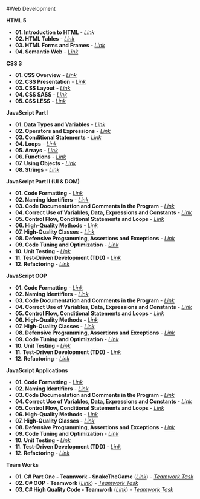 #Web Development

**HTML 5**
* **01. Introduction to HTML** - [*Link*](https://github.com/BorislavIvanov/Telerik_Academy/tree/master/02.%20Web%20Development/01.%20HTML%205/01.%20Introduction%20to%20HTML)
* **02. HTML Tables** - [*Link*](https://github.com/BorislavIvanov/Telerik_Academy/tree/master/02.%20Web%20Development/01.%20HTML%205/02.%20HTML%20Tables)
* **03. HTML Forms and Frames** - [*Link*](https://github.com/BorislavIvanov/Telerik_Academy/tree/master/02.%20Web%20Development/01.%20HTML%205/03.%20HTML%20Forms%20and%20Frames)
* **04. Semantic Web** - [*Link*](https://github.com/BorislavIvanov/Telerik_Academy/tree/master/02.%20Web%20Development/01.%20HTML%205/04.%20Semantic%20Web)

**CSS 3**
* **01. CSS Overview** - [*Link*](https://github.com/BorislavIvanov/Telerik_Academy/tree/master/02.%20Web%20Development/02.%20CSS%203/01.%20CSS%20Overview)
* **02. CSS Presentation** - [*Link*](https://github.com/BorislavIvanov/Telerik_Academy/tree/master/02.%20Web%20Development/02.%20CSS%203/02.%20CSS%20Presentation)
* **03. CSS Layout** - [*Link*](https://github.com/BorislavIvanov/Telerik_Academy/tree/master/02.%20Web%20Development/02.%20CSS%203/03.%20CSS%20Layout)
* **04. CSS SASS** - [*Link*](https://github.com/BorislavIvanov/Telerik_Academy/tree/master/02.%20Web%20Development/02.%20CSS%203/04.%20CSS%20SASS)
* **05. CSS LESS** - [*Link*](https://github.com/BorislavIvanov/Telerik_Academy/tree/master/02.%20Web%20Development/02.%20CSS%203/05.%20CSS%20LESS)

**JavaScript Part I**
* **01. Data Types and Variables** - [*Link*](https://github.com/BorislavIvanov/Telerik_Academy/tree/master/02.%20Web%20Development/03.%20JavaScript%20Part%20I/01.%20Data%20Types%20and%20Variables)
* **02. Operators and Expressions** - [*Link*](https://github.com/BorislavIvanov/Telerik_Academy/tree/master/02.%20Web%20Development/03.%20JavaScript%20Part%20I/02.%20Operators%20and%20Expressions)
* **03. Conditional Statements** - [*Link*](https://github.com/BorislavIvanov/Telerik_Academy/tree/master/02.%20Web%20Development/03.%20JavaScript%20Part%20I/03.%20Conditional%20Statements)
* **04. Loops** - [*Link*](https://github.com/BorislavIvanov/Telerik_Academy/tree/master/02.%20Web%20Development/03.%20JavaScript%20Part%20I/04.%20Loops)
* **05. Arrays** - [*Link*](https://github.com/BorislavIvanov/Telerik_Academy/tree/master/02.%20Web%20Development/03.%20JavaScript%20Part%20I/05.%20Arrays)
* **06. Functions** - [*Link*](https://github.com/BorislavIvanov/Telerik_Academy/tree/master/02.%20Web%20Development/03.%20JavaScript%20Part%20I/06.%20Functions)
* **07. Using Objects** - [*Link*](https://github.com/BorislavIvanov/Telerik_Academy/tree/master/02.%20Web%20Development/03.%20JavaScript%20Part%20I/07.%20Using%20Objects)
* **08. Strings** - [*Link*](https://github.com/BorislavIvanov/Telerik_Academy/tree/master/02.%20Web%20Development/03.%20JavaScript%20Part%20I/08.%20Strings)

**JavaScript Part II (UI & DOM)**
* **01. Code Formatting** - [*Link*](https://github.com/BorislavIvanov/Telerik_Academy/tree/master/01.%20Programming/04.%20C%23%20High%20Quality%20Code/01.%20Code%20Formatting)
* **02. Naming Identifiers** - [*Link*](https://github.com/BorislavIvanov/Telerik_Academy/tree/master/01.%20Programming/04.%20C%23%20High%20Quality%20Code/02.%20Naming%20Identifiers)
* **03. Code Documentation and Comments in the Program** - [*Link*](https://github.com/BorislavIvanov/Telerik_Academy/tree/master/01.%20Programming/04.%20C%23%20High%20Quality%20Code/03.%20Code%20Documentation%20and%20Comments%20in%20the%20Program)
* **04. Correct Use of Variables, Data, Expressions and Constants** - [*Link*](https://github.com/BorislavIvanov/Telerik_Academy/tree/master/01.%20Programming/04.%20C%23%20High%20Quality%20Code/04.%20Correct%20Use%20of%20Variables%2C%20Data%2C%20Expressions%20and%20Constants)
* **05. Control Flow, Conditional Statements and Loops** - [*Link*](https://github.com/BorislavIvanov/Telerik_Academy/tree/master/01.%20Programming/04.%20C%23%20High%20Quality%20Code/05.%20Control%20Flow%2C%20Conditional%20Statements%20and%20Loops)
* **06. High-Quality Methods** - [*Link*](https://github.com/BorislavIvanov/Telerik_Academy/tree/master/01.%20Programming/04.%20C%23%20High%20Quality%20Code/06.%20High-Quality%20Methods)
* **07. High-Quality Classes** - [*Link*](https://github.com/BorislavIvanov/Telerik_Academy/tree/master/01.%20Programming/04.%20C%23%20High%20Quality%20Code/07.%20High-Quality%20Classes)
* **08. Defensive Programming, Assertions and Exceptions** - [*Link*](https://github.com/BorislavIvanov/Telerik_Academy/tree/master/01.%20Programming/04.%20C%23%20High%20Quality%20Code/08.%20Defensive%20Programming%2C%20Assertions%20and%20Exceptions)
* **09. Code Tuning and Optimization** - [*Link*](https://github.com/BorislavIvanov/Telerik_Academy/tree/master/01.%20Programming/04.%20C%23%20High%20Quality%20Code/09.%20Code%20Tuning%20and%20Optimization)
* **10. Unit Testing** - [*Link*](https://github.com/BorislavIvanov/Telerik_Academy/tree/master/01.%20Programming/04.%20C%23%20High%20Quality%20Code/10.%20Unit%20Testing)
* **11. Test-Driven Development (TDD)** - [*Link*](https://github.com/BorislavIvanov/Telerik_Academy/tree/master/01.%20Programming/04.%20C%23%20High%20Quality%20Code/11.%20Test-Driven%20Development%20(TDD))
* **12. Refactoring** - [*Link*](https://github.com/BorislavIvanov/Telerik_Academy/tree/master/01.%20Programming/04.%20C%23%20High%20Quality%20Code/12.%20Refactoring)

**JavaScript OOP**
* **01. Code Formatting** - [*Link*](https://github.com/BorislavIvanov/Telerik_Academy/tree/master/01.%20Programming/04.%20C%23%20High%20Quality%20Code/01.%20Code%20Formatting)
* **02. Naming Identifiers** - [*Link*](https://github.com/BorislavIvanov/Telerik_Academy/tree/master/01.%20Programming/04.%20C%23%20High%20Quality%20Code/02.%20Naming%20Identifiers)
* **03. Code Documentation and Comments in the Program** - [*Link*](https://github.com/BorislavIvanov/Telerik_Academy/tree/master/01.%20Programming/04.%20C%23%20High%20Quality%20Code/03.%20Code%20Documentation%20and%20Comments%20in%20the%20Program)
* **04. Correct Use of Variables, Data, Expressions and Constants** - [*Link*](https://github.com/BorislavIvanov/Telerik_Academy/tree/master/01.%20Programming/04.%20C%23%20High%20Quality%20Code/04.%20Correct%20Use%20of%20Variables%2C%20Data%2C%20Expressions%20and%20Constants)
* **05. Control Flow, Conditional Statements and Loops** - [*Link*](https://github.com/BorislavIvanov/Telerik_Academy/tree/master/01.%20Programming/04.%20C%23%20High%20Quality%20Code/05.%20Control%20Flow%2C%20Conditional%20Statements%20and%20Loops)
* **06. High-Quality Methods** - [*Link*](https://github.com/BorislavIvanov/Telerik_Academy/tree/master/01.%20Programming/04.%20C%23%20High%20Quality%20Code/06.%20High-Quality%20Methods)
* **07. High-Quality Classes** - [*Link*](https://github.com/BorislavIvanov/Telerik_Academy/tree/master/01.%20Programming/04.%20C%23%20High%20Quality%20Code/07.%20High-Quality%20Classes)
* **08. Defensive Programming, Assertions and Exceptions** - [*Link*](https://github.com/BorislavIvanov/Telerik_Academy/tree/master/01.%20Programming/04.%20C%23%20High%20Quality%20Code/08.%20Defensive%20Programming%2C%20Assertions%20and%20Exceptions)
* **09. Code Tuning and Optimization** - [*Link*](https://github.com/BorislavIvanov/Telerik_Academy/tree/master/01.%20Programming/04.%20C%23%20High%20Quality%20Code/09.%20Code%20Tuning%20and%20Optimization)
* **10. Unit Testing** - [*Link*](https://github.com/BorislavIvanov/Telerik_Academy/tree/master/01.%20Programming/04.%20C%23%20High%20Quality%20Code/10.%20Unit%20Testing)
* **11. Test-Driven Development (TDD)** - [*Link*](https://github.com/BorislavIvanov/Telerik_Academy/tree/master/01.%20Programming/04.%20C%23%20High%20Quality%20Code/11.%20Test-Driven%20Development%20(TDD))
* **12. Refactoring** - [*Link*](https://github.com/BorislavIvanov/Telerik_Academy/tree/master/01.%20Programming/04.%20C%23%20High%20Quality%20Code/12.%20Refactoring)

**JavaScript Applications**
* **01. Code Formatting** - [*Link*](https://github.com/BorislavIvanov/Telerik_Academy/tree/master/01.%20Programming/04.%20C%23%20High%20Quality%20Code/01.%20Code%20Formatting)
* **02. Naming Identifiers** - [*Link*](https://github.com/BorislavIvanov/Telerik_Academy/tree/master/01.%20Programming/04.%20C%23%20High%20Quality%20Code/02.%20Naming%20Identifiers)
* **03. Code Documentation and Comments in the Program** - [*Link*](https://github.com/BorislavIvanov/Telerik_Academy/tree/master/01.%20Programming/04.%20C%23%20High%20Quality%20Code/03.%20Code%20Documentation%20and%20Comments%20in%20the%20Program)
* **04. Correct Use of Variables, Data, Expressions and Constants** - [*Link*](https://github.com/BorislavIvanov/Telerik_Academy/tree/master/01.%20Programming/04.%20C%23%20High%20Quality%20Code/04.%20Correct%20Use%20of%20Variables%2C%20Data%2C%20Expressions%20and%20Constants)
* **05. Control Flow, Conditional Statements and Loops** - [*Link*](https://github.com/BorislavIvanov/Telerik_Academy/tree/master/01.%20Programming/04.%20C%23%20High%20Quality%20Code/05.%20Control%20Flow%2C%20Conditional%20Statements%20and%20Loops)
* **06. High-Quality Methods** - [*Link*](https://github.com/BorislavIvanov/Telerik_Academy/tree/master/01.%20Programming/04.%20C%23%20High%20Quality%20Code/06.%20High-Quality%20Methods)
* **07. High-Quality Classes** - [*Link*](https://github.com/BorislavIvanov/Telerik_Academy/tree/master/01.%20Programming/04.%20C%23%20High%20Quality%20Code/07.%20High-Quality%20Classes)
* **08. Defensive Programming, Assertions and Exceptions** - [*Link*](https://github.com/BorislavIvanov/Telerik_Academy/tree/master/01.%20Programming/04.%20C%23%20High%20Quality%20Code/08.%20Defensive%20Programming%2C%20Assertions%20and%20Exceptions)
* **09. Code Tuning and Optimization** - [*Link*](https://github.com/BorislavIvanov/Telerik_Academy/tree/master/01.%20Programming/04.%20C%23%20High%20Quality%20Code/09.%20Code%20Tuning%20and%20Optimization)
* **10. Unit Testing** - [*Link*](https://github.com/BorislavIvanov/Telerik_Academy/tree/master/01.%20Programming/04.%20C%23%20High%20Quality%20Code/10.%20Unit%20Testing)
* **11. Test-Driven Development (TDD)** - [*Link*](https://github.com/BorislavIvanov/Telerik_Academy/tree/master/01.%20Programming/04.%20C%23%20High%20Quality%20Code/11.%20Test-Driven%20Development%20(TDD))
* **12. Refactoring** - [*Link*](https://github.com/BorislavIvanov/Telerik_Academy/tree/master/01.%20Programming/04.%20C%23%20High%20Quality%20Code/12.%20Refactoring)


**Team Works**
* **01. C# Part One - Teamwork - SnakeTheGame** ([*Link*](https://github.com/BorislavIvanov/Telerik_Academy/tree/master/01.%20Programming/%3D%3DTeam%20Works%3D%3D/01.%20C%23%20Part%20One%20-%20Teamwork%20-%20SnakeTheGame)) - [*Teamwork Task*](https://github.com/BorislavIvanov/Telerik_Academy/blob/master/01.%20Programming/%3D%3DTeam%20Works%3D%3D/01.%20C%23%20Part%20One%20-%20Teamwork%20-%20SnakeTheGame/README.md)
* **02. C# OOP - Teamwork** ([*Link*](https://github.com/BorislavIvanov/Telerik_Academy/tree/master/01.%20Programming/%3D%3DTeam%20Works%3D%3D/02.%20C%23%20OOP%20-%20Teamwork)) - [*Teamwork Task*](https://github.com/BorislavIvanov/Telerik_Academy/blob/master/01.%20Programming/%3D%3DTeam%20Works%3D%3D/02.%20C%23%20OOP%20-%20Teamwork/README.md)
* **03. C# High Quality Code - Teamwork** ([*Link*](https://github.com/BorislavIvanov/Telerik_Academy/tree/master/01.%20Programming/%3D%3DTeam%20Works%3D%3D/03.%20C%23%20High%20Quality%20Code%20-%20Teamwork)) - [*Teamwork Task*](https://github.com/BorislavIvanov/Telerik_Academy/blob/master/01.%20Programming/%3D%3DTeam%20Works%3D%3D/03.%20C%23%20High%20Quality%20Code%20-%20Teamwork/README.md)
